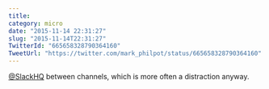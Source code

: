 ```yaml
---
title: 
category: micro
date: "2015-11-14 22:31:27"
slug: "2015-11-14T22:31:27"
TwitterId: "665658328790364160"
TweetUrl: "https://twitter.com/mark_philpot/status/665658328790364160"
---
```


[@SlackHQ](https://twitter.com/SlackHQ) between channels, which is more often a
distraction anyway.
